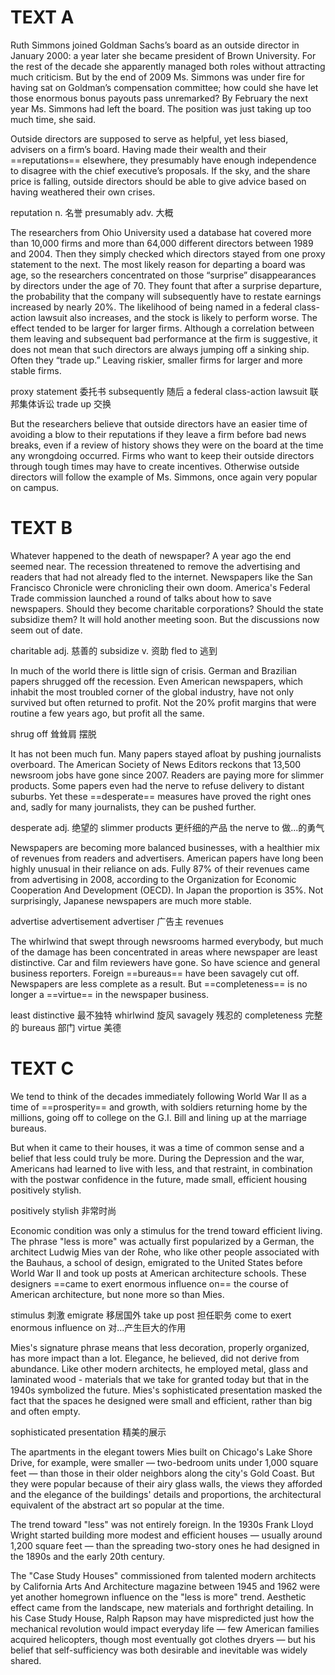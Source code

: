 # TEXT A

Ruth Simmons joined Goldman Sachs’s board as an outside director in January 2000: a year later she became president of Brown University. For the rest of the decade she apparently managed both roles without attracting much criticism. But by the end of 2009 Ms. Simmons was under fire for having sat on Goldman’s compensation committee; how could she have let those enormous bonus payouts pass unremarked? By February the next year Ms. Simmons had left the board. The position was just taking up too much time, she said.

Outside directors are supposed to serve as helpful, yet less biased, advisers on a firm’s board. Having made their wealth and their ==reputations== elsewhere, they presumably have enough independence to disagree with the chief executive’s proposals. If the sky, and the share price is falling, outside directors should be able to give advice based on having weathered their own crises.

reputation n. 名誉 presumably adv. 大概

The researchers from Ohio University used a database hat covered more than 10,000 firms and more than 64,000 different directors between 1989 and 2004. Then they simply checked which directors stayed from one proxy statement to the next. The most likely reason for departing a board was age, so the researchers concentrated on those “surprise” disappearances by directors under the age of 70. They fount that after a surprise departure, the probability that the company will subsequently have to restate earnings increased by nearly 20%. The likelihood of being named in a federal class-action lawsuit also increases, and the stock is likely to perform worse. The effect tended to be larger for larger firms. Although a correlation between them leaving and subsequent bad performance at the firm is suggestive, it does not mean that such directors are always jumping off a sinking ship. Often they “trade up.” Leaving riskier, smaller firms for larger and more stable firms.

proxy statement 委托书 subsequently 随后 a federal class-action lawsuit 联邦集体诉讼 trade up 交换

But the researchers believe that outside directors have an easier time of avoiding a blow to their reputations if they leave a firm before bad news breaks, even if a review of history shows they were on the board at the time any wrongdoing occurred. Firms who want to keep their outside directors through tough times may have to create incentives. Otherwise outside directors will follow the example of Ms. Simmons, once again very popular on campus.

# TEXT B

Whatever happened to the death of newspaper? A year ago the end seemed near. The recession threatened to remove the advertising and readers that had not already fled to the internet. Newspapers like the San Francisco Chronicle were chronicling their own doom. America's Federal Trade commission launched a round of talks about how to save newspapers. Should they become charitable corporations? Should the state subsidize them? It will hold another meeting soon. But the discussions now seem out of date.

charitable adj. 慈善的 subsidize v. 资助 fled to 逃到

In much of the world there is little sign of crisis. German and Brazilian papers shrugged off the recession. Even American newspapers, which inhabit the most troubled corner of the global industry, have not only survived but often returned to profit. Not the 20% profit margins that were routine a few years ago, but profit all the same.

shrug off 耸耸肩 摆脱  

It has not been much fun. Many papers stayed afloat by pushing journalists overboard. The American Society of News Editors reckons that 13,500 newsroom jobs have gone since 2007. Readers are paying more for slimmer products. Some papers even had the nerve to refuse delivery to distant suburbs. Yet these ==desperate== measures have proved the right ones and, sadly for many journalists, they can be pushed further.

desperate adj. 绝望的 slimmer products 更纤细的产品 the nerve to 做...的勇气 

Newspapers are becoming more balanced businesses, with a healthier mix of revenues from readers and advertisers. American papers have long been highly unusual in their reliance on ads. Fully 87% of their revenues came from advertising in 2008, according to the Organization for Economic Cooperation And Development (OECD). In Japan the proportion is 35%. Not surprisingly, Japanese newspapers are much more stable.

advertise advertisement advertiser 广告主 revenues 

The whirlwind that swept through newsrooms harmed everybody, but much of the damage has been concentrated in areas where newspaper are least distinctive. Car and film reviewers have gone. So have science and general business reporters. Foreign ==bureaus== have been savagely cut off. Newspapers are less complete as a result. But ==completeness== is no longer a ==virtue== in the newspaper business.

least distinctive 最不独特 whirlwind 旋风 savagely 残忍的 completeness 完整的 bureaus 部门 virtue 美德

# TEXT C

We tend to think of the decades immediately following World War II as a time of ==prosperity== and growth, with soldiers returning home by the millions, going off to college on the G.I. Bill and lining up at the marriage bureaus.

But when it came to their houses, it was a time of common sense and a belief that less could truly be more. During the Depression and the war, Americans had learned to live with less, and that restraint, in combination with the postwar confidence in the future, made small, efficient housing positively stylish.

positively stylish 非常时尚

Economic condition was only a stimulus for the trend toward efficient living. The phrase "less is more" was actually first popularized by a German, the architect Ludwig Mies van der Rohe, who like other people associated with the Bauhaus, a school of design, emigrated to the United States before World War II and took up posts at American architecture schools. These designers ==came to exert enormous influence on== the course of American architecture, but none more so than Mies.

stimulus 刺激 emigrate 移居国外 take up post 担任职务 come to exert enormous influence on 对...产生巨大的作用

Mies's signature phrase means that less decoration, properly organized, has more impact than a lot. Elegance, he believed, did not derive from abundance. Like other modern architects, he employed metal, glass and laminated wood - materials that we take for granted today but that in the 1940s symbolized the future. Mies's sophisticated presentation masked the fact that the spaces he designed were small and efficient, rather than big and often empty.

sophisticated presentation 精美的展示

The apartments in the elegant towers Mies built on Chicago's Lake Shore Drive, for example, were smaller — two-bedroom units under 1,000 square feet — than those in their older neighbors along the city's Gold Coast. But they were popular because of their airy glass walls, the views they afforded and the elegance of the buildings' details and proportions, the architectural equivalent of the abstract art so popular at the time.

The trend toward "less" was not entirely foreign. In the 1930s Frank Lloyd Wright started building more modest and efficient houses — usually around 1,200 square feet — than the spreading two-story ones he had designed in the 1890s and the early 20th century.

The "Case Study Houses" commissioned from talented modern architects by California Arts And Architecture magazine between 1945 and 1962 were yet another homegrown influence on the "less is more" trend. Aesthetic effect came from the landscape, new materials and forthright detailing. In his Case Study House, Ralph Rapson may have mispredicted just how the mechanical revolution would impact everyday life — few American families acquired helicopters, though most eventually got clothes dryers — but his belief that self-sufficiency was both desirable and inevitable was widely shared.